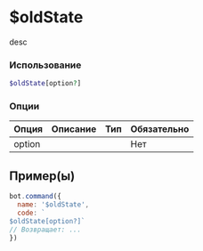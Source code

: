 # $oldState
desc
### Использование
```php
$oldState[option?]
```

### Опции

| Опция | Описание | Тип | Обязательно |
|--------|-------------|------|----------|
| option |  |  | Нет |  
## Пример(ы)

```javascript
bot.command({
  name: '$oldState',
  code: `
$oldState[option?]`
// Возвращает: ...
})
```